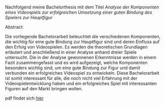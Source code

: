Nachfolgend meine Bachelorthesis mit dem Titel *Analyse der Komponenten eines Videospiels zur erfolgreichen Umsetzung einer guten Bindung des Spielers zur Hauptfigur*

Abstract:

Die vorliegende Bachelorarbeit beleuchtet die verschiedenen Komponenten,
die wichtig für eine gute Bindung zur Hauptfigur sind und deren Einfluss
auf den Erfolg von Videospielen. Es werden die theoretischen Grundlagen
erläutert und anschließend in einer Analyse anhand dreier Spiele untersucht.
Die in der Analyse gewonnenen Erkenntnisse werden in einem Fazit zusammengefasst
und es wird aufgezeigt, welche Komponenten besonders wichtig
sind, um eine gute Bindung zur Figur und damit verbunden ein erfolgreiches
Videospiel zu entwickeln. Diese Bachelorarbeit ist somit interessant für alle,
die noch nicht viel Erfahrung mit der Videospielentwicklung haben und ein
erfolgreiches Spiel mit interessanten Figuren auf den Markt bringen wollen.

pdf findet sich [hier](Thesis_Linus_Ehmann.pdf)
